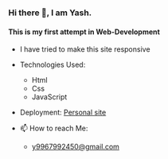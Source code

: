 ### Hi there 👋, I am Yash.
#### This is my first attempt in Web-Development
* I have tried to make this site responsive
  
- Technologies Used:
  - Html
  - Css
  - JavaScript 
 
- Deployment:  [Personal site](https://yash-dave.github.io/personalsite/)
 
 - 📫 How to reach Me:
   -  y9967992450@gmail.com
